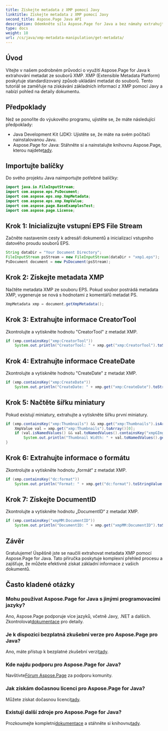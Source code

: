 ```yaml
---
title: Získejte metadata z XMP pomocí Javy
linktitle: Získejte metadata z XMP pomocí Javy
second_title: Aspose.Page Java API
description: Odemkněte sílu Aspose.Page for Java a bez námahy extrahujte metadata XMP. Vylepšete analýzu dokumentů pomocí našeho podrobného průvodce!
type: docs
weight: 18
url: /cs/java/xmp-metadata-manipulation/get-metadata/
---
```

## Úvod
Vítejte v našem podrobném průvodci o využití Aspose.Page for Java k extrahování metadat ze souborů XMP. XMP (Extensible Metadata Platform) poskytuje standardizovaný způsob ukládání metadat do souborů. Tento tutoriál se zaměřuje na získávání základních informací z XMP pomocí Javy a nabízí pohled na detaily dokumentu.
## Předpoklady
Než se ponoříte do výukového programu, ujistěte se, že máte následující předpoklady:
- Java Development Kit (JDK): Ujistěte se, že máte na svém počítači nainstalovanou Javu.
-  Aspose.Page for Java: Stáhněte si a nainstalujte knihovnu Aspose.Page, kterou najdete[tady](https://releases.aspose.com/page/java/).
## Importujte balíčky
Do svého projektu Java naimportujte potřebné balíčky:
```java
import java.io.FileInputStream;
import com.aspose.eps.PsDocument;
import com.aspose.eps.xmp.XmpMetadata;
import com.aspose.eps.xmp.XmpValue;
import com.aspose.page.BaseExamplesTest;
import com.aspose.page.License;
```
## Krok 1: Inicializujte vstupní EPS File Stream
Začněte nastavením cesty k adresáři dokumentů a inicializací vstupního datového proudu souborů EPS.
```java
String dataDir = "Your Document Directory";
FileInputStream psStream = new FileInputStream(dataDir + "xmp1.eps");
PsDocument document = new PsDocument(psStream);
```
## Krok 2: Získejte metadata XMP
Načtěte metadata XMP ze souboru EPS. Pokud soubor postrádá metadata XMP, vygeneruje se nová s hodnotami z komentářů metadat PS.
```java
XmpMetadata xmp = document.getXmpMetadata();
```
## Krok 3: Extrahujte informace CreatorTool
Zkontrolujte a vytiskněte hodnotu "CreatorTool" z metadat XMP.
```java
if (xmp.containsKey("xmp:CreatorTool"))
    System.out.println("CreatorTool: " + xmp.get("xmp:CreatorTool").toStringValue());
```
## Krok 4: Extrahujte informace CreateDate
Zkontrolujte a vytiskněte hodnotu "CreateDate" z metadat XMP.
```java
if (xmp.containsKey("xmp:CreateDate"))
    System.out.println("CreateDate: " + xmp.get("xmp:CreateDate").toStringValue());
```
## Krok 5: Načtěte šířku miniatury
Pokud existují miniatury, extrahujte a vytiskněte šířku první miniatury.
```java
if (xmp.containsKey("xmp:Thumbnails") && xmp.get("xmp:Thumbnails").isArray()) {
    XmpValue val = xmp.get("xmp:Thumbnails").toArray()[0];
    if (val.isNamedValues() && val.toNamedValues().containsKey("xmpGImg:width"))
        System.out.println("Thumbnail Width: " + val.toNamedValues().get("xmpGImg:width").toInteger());
}
```
## Krok 6: Extrahujte informace o formátu
Zkontrolujte a vytiskněte hodnotu „formát“ z metadat XMP.
```java
if (xmp.containsKey("dc:format"))
    System.out.println("Format: " + xmp.get("dc:format").toStringValue());
```
## Krok 7: Získejte DocumentID
Zkontrolujte a vytiskněte hodnotu „DocumentID“ z metadat XMP.
```java
if (xmp.containsKey("xmpMM:DocumentID"))
    System.out.println("DocumentID: " + xmp.get("xmpMM:DocumentID").toStringValue());
```
## Závěr
Gratulujeme! Úspěšně jste se naučili extrahovat metadata XMP pomocí Aspose.Page for Java. Tato příručka poskytuje komplexní přehled procesu a zajišťuje, že můžete efektivně získat základní informace z vašich dokumentů.
## Často kladené otázky
### Mohu používat Aspose.Page for Java s jinými programovacími jazyky?
 Ano, Aspose.Page podporuje více jazyků, včetně Javy, .NET a dalších. Zkontrolovat[dokumentace](https://reference.aspose.com/page/java/) pro detaily.
### Je k dispozici bezplatná zkušební verze pro Aspose.Page pro Java?
 Ano, máte přístup k bezplatné zkušební verzi[tady](https://releases.aspose.com/).
### Kde najdu podporu pro Aspose.Page for Java?
 Navštivte[Fórum Aspose.Page](https://forum.aspose.com/c/page/39) za podporu komunity.
### Jak získám dočasnou licenci pro Aspose.Page for Java?
 Můžete získat dočasnou licenci[tady](https://purchase.aspose.com/temporary-license/).
### Existují další zdroje pro Aspose.Page for Java?
 Prozkoumejte kompletní[dokumentace](https://reference.aspose.com/page/java/) a stáhněte si knihovnu[tady](https://releases.aspose.com/page/java/).